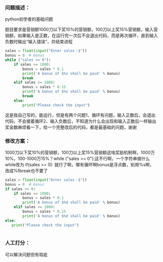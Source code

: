### 问题描述：
<p>python初学者的基础问题</p>
题目要求是营销额1000刀以下奖10%的营销额，100刀以上奖15%营销额，输入营销额，如果输入是正数，在运行完一次后不会退出代码，而是再次循环，直到输入负数时输出“输入错误”，并结束进程

```python
sales = float(input("Enter sales：$"))
bonus = 0  # bonus
while ("sales >= 0"):
    if sales <= 1000:
        bonus = sales * 0.1
        print('A bonus of $%s shall be paid' % bonus)
        break
    elif sales >= 1000:
        bonus = sales * 0.15
        print('A bonus of $%s shall be paid' % bonus)
        break
    else:
        print("Please check the input")


```
这是我自己写的，能运行，但是有两个问题1、循环有问题，输入正数后，会退出代码，不会接着循环2、输入负数后，不知道为什么会出现和输入正数后一样输出奖金数麻烦看一下，给一个完整改后的代码，都是最基础的问题，谢谢 
### 修改方案：
1000刀以下奖10%的营销额，100刀以上奖15%营销额这啥奖励机制啊，1000万10%，100-1000万15%？while ("sales >= 0"):这不行啊，一个字符串搞什么while改为 if(sales >= 0): 就行了啊，哪有循环啊bonus是浮点数，别用%s啊，改成%fbreak也不要了

```python
sales = float(input("Enter sales：$"))
bonus = 0  # bonus
if sales >= 0:
    if sales <= 1000:
        bonus = sales * 0.1
        print('A bonus of $%d shall be paid' % bonus)
    elif sales >= 1000:
        bonus = sales * 0.15
        print('A bonus of $%d shall be paid' % bonus)
else:
   print("Please check the input")
 


```

### 人工打分：
可以解决问题但有瑕疵